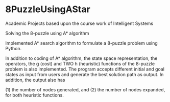 # 8PuzzleUsingAStar

Academic Projects based upon the course work of Intelligent Systems

Solving the 8-puzzle using A* algorithm

Implemented A* search algorithm to formulate a 8-puzzle problem using Python.

In addition to coding of A* algorithm, the state space representation, the
operators, the g (cost) and TWO h (heuristic) functions of the 8-puzzle problem is also implemented. The program
accepts different initial and goal states as input from users and generate the best
solution path as output. In addition, the output also has

(1) the number of nodes generated, and 
(2) the number of nodes expanded, for both heuristic functions.
